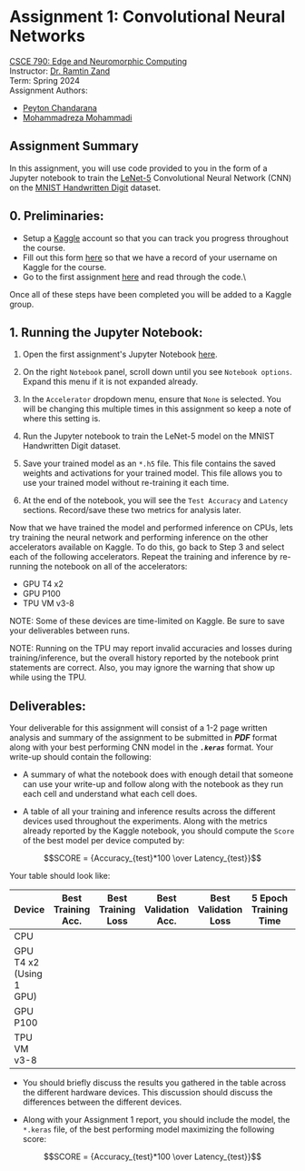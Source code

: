# Assignment 1: Convolutional Neural Networks

[CSCE 790: Edge and Neuromorphic Computing]()  
Instructor: [Dr. Ramtin Zand]()  
Term: Spring 2024  
Assignment Authors:

- [Peyton Chandarana](https://www.icaslab.com/team#h.dyv40hb73ug5)
- [Mohammadreza Mohammadi](https://www.icaslab.com/team#h.dyv40hb73ug5)

## Assignment Summary

In this assignment, you will use code provided to you in the form of a Jupyter notebook to train the [LeNet-5](https://doi.org/10.1109/5.726791) Convolutional Neural Network (CNN) on the [MNIST Handwritten Digit](http://yann.lecun.com/exdb/mnist/) dataset.

## 0. Preliminaries:

- Setup a [Kaggle](https://kaggle.com) account so that you can track you progress throughout the course.
- Fill out this form [here](https://forms.gle/CuLbTcY9VvBtN2Ro9) so that we have a record of your username on Kaggle for the course.
- Go to the first assignment [here](https://www.kaggle.com/icaslab/lenet-5-mnist-classification) and read through the code.\

Once all of these steps have been completed you will be added to a Kaggle group.

## 1. Running the Jupyter Notebook:

1. Open the first assignment's Jupyter Notebook [here](https://www.kaggle.com/icaslab/lenet-5-mnist-classification).

2. On the right `Notebook` panel, scroll down until you see `Notebook options`. Expand this menu if it is not expanded already.

3. In the `Accelerator` dropdown menu, ensure that `None` is selected. You will be changing this multiple times in this assignment so keep a note of where this setting is.

4. Run the Jupyter notebook to train the LeNet-5 model on the MNIST Handwritten Digit dataset.

5. Save your trained model as an `*.h5` file. This file contains the saved weights and activations for your trained model. This file allows you to use your trained model without re-training it each time.

6. At the end of the notebook, you will see the `Test Accuracy` and `Latency` sections. Record/save these two metrics for analysis later.

Now that we have trained the model and performed inference on CPUs, lets try training the neural network and performing inference on the other accelerators available on Kaggle. To do this, go back to Step 3 and select each of the following accelerators. Repeat the training and inference by re-running the notebook on all of the accelerators:

- GPU T4 x2
- GPU P100
- TPU VM v3-8

NOTE: Some of these devices are time-limited on Kaggle. Be sure to save your deliverables between runs.

NOTE: Running on the TPU may report invalid accuracies and losses during training/inference, but the overall history reported by the notebook print statements are correct. Also, you may ignore the warning that show up while using the TPU.

## Deliverables:

Your deliverable for this assignment will consist of a 1-2 page written analysis and summary of the assignment to be submitted in **_PDF_** format along with your best performing CNN model in the **_`.keras`_** format. Your write-up should contain the following:

- A summary of what the notebook does with enough detail that someone can use your write-up and follow along with the notebook as they run each cell and understand what each cell does.

- A table of all your training and inference results across the different devices used throughout the experiments. Along with the metrics already reported by the Kaggle notebook, you should compute the `Score` of the best model per device computed by:

$$SCORE = {Accuracy_{test}*100 \over Latency_{test}}$$

Your table should look like:

| Device                  | Best Training Acc. | Best Training Loss | Best Validation Acc. | Best Validation Loss | 5 Epoch Training Time | Average Test Accuracy | Average Test Loss | Average Test Latency | Score |
| ----------------------- | ------------------ | ------------------ | -------------------- | -------------------- | --------------------- | --------------------- | ----------------- | -------------------- | ----- |
| CPU                     |
| GPU T4 x2 (Using 1 GPU) |
| GPU P100                |
| TPU VM v3-8             |

- You should briefly discuss the results you gathered in the table across the different hardware devices. This discussion should discuss the differences between the different devices.

- Along with your Assignment 1 report, you should include the model, the `*.keras` file, of the best performing model maximizing the following score:

$$SCORE = {Accuracy_{test}*100 \over Latency_{test}}$$
